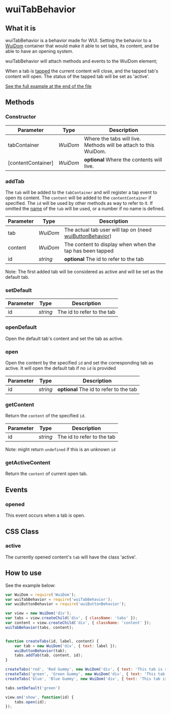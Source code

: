 # wuiTabBehavior

## What it is

wuiTabBehavior is a behavior made for WUI.
Setting the behavior to a [WuiDom](https://github.com/Wizcorp/wui-Dom) container that would make it able to set tabs,
its content, and be able to have an opening system.

wuiTabBehavior will attach methods and events to the WuiDom element;

When a tab is [tapped](https://github.com/Wizcorp/wui-buttonBehavior) the current content will close,
and the tapped tab's content will open. The status of the tapped tab will be set as 'active'.

[See the full example at the end of the file](#how-to-use)

## Methods

### Constructor

| Parameter | Type | Description
| --------- | ---- | -----------
| tabContainer | _WuiDom_ | Where the tabs will live. Methods will be attach to this WuiDom.
| [contentContainer] | _WuiDom_ | **optional** Where the contents will live.


### addTab

The `tab` will be added to the `tabContainer` and will register a tap event to open its content.
The `content` will be added to the `contentContainer` if specified.
The `id` will be used by other methods as way to refer to it.
If omitted the [name](https://github.com/Wizcorp/wui-Dom) of the `tab` will be used, or a number if no name is defined.

| Parameter | Type | Description
| --------- | ---- | -----------
| tab | _WuiDom_ | The actual tab user will tap on (need [wuiButtonBehavior](https://github.com/Wizcorp/wui-buttonBehavior))
| content | _WuiDom_ | The content to display when when the tap has been tapped
| id | _string_ | **optional** The id to refer to the tab

Note: The first added tab will be considered as active and will be set as the default tab.


### setDefault

| Parameter | Type | Description
| --------- | ---- | -----------
| id | _string_ | The id to refer to the tab


### openDefault

Open the default tab's content and set the tab as active.


### open

Open the content by the specified `id` and set the corresponding tab as active.
It will open the default tab if no `id` is provided

| Parameter | Type | Description
| --------- | ---- | -----------
| id | _string_ | **optional** The id to refer to the tab


### getContent

Return the `content` of the specified `id`.

| Parameter | Type | Description
| --------- | ---- | -----------
| id | _string_ | The id to refer to the tab

Note: might return `undefined` if this is an unknown `id`


### getActiveContent

Return the `content` of current open tab.


## Events

### opened

This event occurs when a tab is open.


## CSS Class

### active

The currently opened content's `tab` will have the class 'active'.


## How to use

See the example below:

```javascript
var WuiDom = require('WuiDom');
var wuiTabBehavior = require('wuiTabBehavior');
var wuiButtonBehavior = require('wuiButtonBehavior');

var view = new WuiDom('div');
var tabs = view.createChild('div', { className: 'tabs' });
var content = view.createChild('div', { className: 'content' });
wuiTabBehavior(tabs, content);


function createTabs(id, label, content) {
    var tab = new WuiDom('div', { text: label });
    wuiButtonBehavior(tab);
    tabs.addTab(tab, content, id);
}

createTabs('red', 'Red Gummy', new WuiDom('div', { text: 'This tab is red' }));
createTabs('green', 'Green Gummy', new WuiDom('div', { text: 'This tab is green' }));
createTabs('blue', 'Blue Gummy', new WuiDom('div', { text: 'This tab is blue' }));

tabs.setDefault('green')

view.on('show', function(id) {
    tabs.open(id);
});

```